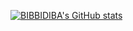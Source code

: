 [![BIBBIDIBA's GitHub stats](https://github-readme-stats.vercel.app/api?username=BIBBIDIBA&count_private=true&show_icons=true)](https://github.com/anuraghazra/github-readme-stats)
